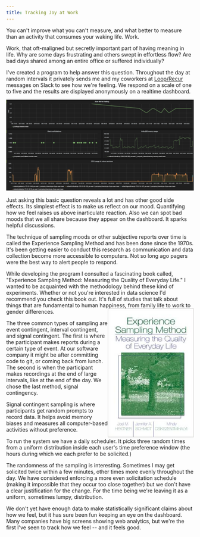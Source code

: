 ```yaml
---
title: Tracking Joy at Work
---
```


You can't improve what you can't measure, and what better to measure
than an activity that consumes your waking life. Work.

Work, that oft-maligned but secretly important part of having meaning
in life. Why are some days frustrating and others swept in effortless
flow? Are bad days shared among an entire office or suffered
individually?

I've created a program to help answer this question. Throughout the
day at random intervals it privately sends me and my coworkers at
[Loop/Recur](http://looprecur.com) messages on Slack to see how
we're feeling. We respond on a scale of one to five and the results
are displayed anonymously on a realtime dashboard.

![happiness dashboard](/images/happiness-dashboard.png)

Just asking this basic question reveals a lot and has other good
side effects. Its simplest effect is to make us reflect on our mood.
Quantifying how we feel raises us above inarticulate reaction. Also
we can spot bad moods that we all share because they appear on the
dashboard. It sparks helpful discussions.

The technique of sampling moods or other subjective reports over
time is called the Experience Sampling Method and has been done
since the 1970s. It's been getting easier to conduct this research
as communication and data collection become more accessible to
computers. Not so long ago pagers were the best way to alert people
to respond.

While developing the program I consulted a fascinating book called,
"Experience Sampling Method: Measuring the Quality of Everyday
Life." I wanted to be acquainted with the methodology behind
these kind of experiments. Whether or not you're interested in data
science I'd recommend you check this book out. It's full of studies
that talk about things that are fundamental to human happiness,
from family life to work to gender differences.
<img src="/images/experience-sampling.jpeg" style="float:right" />

The three common types of sampling are event contingent, interval
contingent, and signal contingent. The first is where the participant
makes reports during a certain type of event. At our software company
it might be after committing code to git, or coming back from lunch.
The second is when the participant makes recordings at the end of
large intervals, like at the end of the day. We chose the last
method, signal contingency.

Signal contingent sampling is where participants get random prompts
to record data. It helps avoid memory biases and measures all
computer-based activities without preference.

To run the system we have a daily scheduler. It picks three random
times from a uniform distribution inside each user's time preference
window (the hours during which we each prefer to be solicited.)

The randomness of the sampling is interesting. Sometimes I may get
solicited twice within a few minutes, other times more evenly
throughout the day. We have considered enforcing a more even
solicitation schedule (making it impossible that they occur too
close together) but we don't have a clear justification for the
change. For the time being we're leaving it as a uniform, sometimes
lumpy, distribution.

We don't yet have enough data to make statistically significant
claims about how we feel, but it has sure been fun keeping an eye
on the dashboard. Many companies have big screens showing web
analytics, but we're the first I've seen to track how we feel --
and it feels good.
